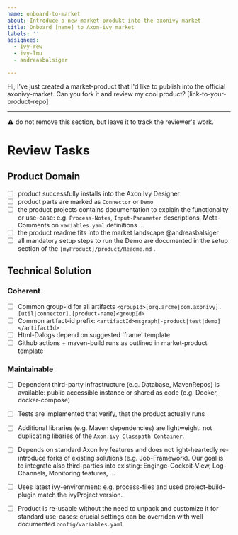 ```yaml
---
name: onboard-to-market
about: Introduce a new market-produkt into the axonivy-market
title: Onboard [name] to Axon-ivy market
labels: ''
assignees:
  - ivy-rew
  - ivy-lmu
  - andreasbalsiger

---
```


Hi, I've just created a market-product that I'd like to publish into the official axonivy-market. 
Can you fork it and review my cool product?
[link-to-your-product-repo]



* * *
⚠️ do not remove this section, but leave it to track the reviewer's work.

# Review Tasks

## Product Domain

- [ ] product successfully installs into the Axon Ivy Designer
- [ ] product parts are marked as `Connector` or `Demo`
- [ ] the product projects contains documentation to explain the functionality or use-case: 
   e.g. `Process-Notes`, `Input-Parameter` descriptions, Meta-Comments on `variables.yaml` definitions ...
- [ ] the product readme fits into the market landscape @andreasbalsiger
- [ ] all mandatory setup steps to run the Demo are documented in the setup section of the `[myProduct]/product/Readme.md` .

## Technical Solution

### Coherent

- [ ] Common group-id for all artifacts `<groupId>[org.arcme|com.axonivy].[util|connector].[product-name]<groupId>`
- [ ] Common artifact-id prefix: `<artifactId>msgraph[-product|test|demo]</artifactId>`
- [ ] Html-Dalogs depend on suggested 'frame' template
- [ ] Github actions + maven-build runs as outlined in market-product template

### Maintainable

- [ ] Dependent third-party infrastructure (e.g. Database, MavenRepos) is available: public accessible instance or shared as code (e.g. Docker, docker-compose)
- [ ] Tests are implemented that verify, that the product actually runs
- [ ] Additional libraries (e.g. Maven dependencies) are lightweight: not duplicating libaries of the `Axon.ivy Classpath Container`.
- [ ] Depends on standard Axon Ivy features and does not light-heartedly re-introduce forks of existing solutions (e.g. Job-Framework). Our goal is to integrate also third-parties into existing: Enginge-Cockpit-View, Log-Channels, Monitoring features, ...
- [ ] Uses latest ivy-environment: e.g. process-files and used project-build-plugin match the ivyProject version.
- [ ] Product is re-usable without the need to unpack and customize it for standard use-cases: crucial settings can be overriden with well documented `config/variables.yaml`

